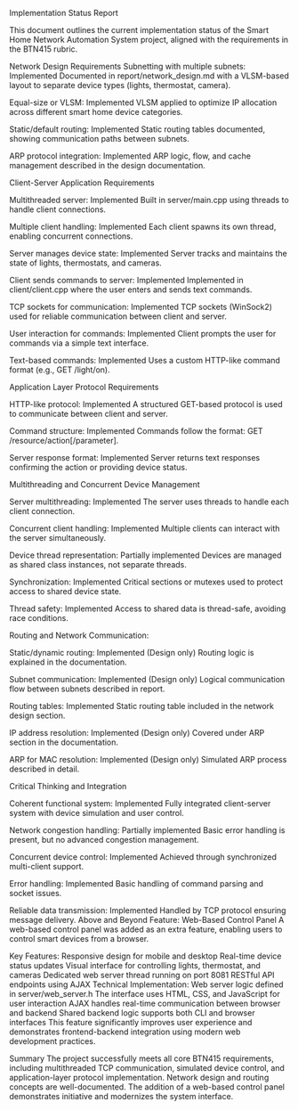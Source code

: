 Implementation Status Report

This document outlines the current implementation status of the Smart Home Network Automation System project, aligned with the requirements in the BTN415 rubric.

Network Design Requirements
Subnetting with multiple subnets: Implemented
Documented in report/network_design.md with a VLSM-based layout to separate device types (lights, thermostat, camera).

Equal-size or VLSM: Implemented
VLSM applied to optimize IP allocation across different smart home device categories.

Static/default routing: Implemented
Static routing tables documented, showing communication paths between subnets.

ARP protocol integration: Implemented
ARP logic, flow, and cache management described in the design documentation.

Client-Server Application Requirements

Multithreaded server: Implemented
Built in server/main.cpp using threads to handle client connections.

Multiple client handling: Implemented
Each client spawns its own thread, enabling concurrent connections.

Server manages device state: Implemented
Server tracks and maintains the state of lights, thermostats, and cameras.

Client sends commands to server: Implemented
Implemented in client/client.cpp where the user enters and sends text commands.

TCP sockets for communication: Implemented
TCP sockets (WinSock2) used for reliable communication between client and server.

User interaction for commands: Implemented
Client prompts the user for commands via a simple text interface.

Text-based commands: Implemented
Uses a custom HTTP-like command format (e.g., GET /light/on).

Application Layer Protocol Requirements

HTTP-like protocol: Implemented
A structured GET-based protocol is used to communicate between client and server.

Command structure: Implemented
Commands follow the format: GET /resource/action[/parameter].

Server response format: Implemented
Server returns text responses confirming the action or providing device status.

Multithreading and Concurrent Device Management

Server multithreading: Implemented
The server uses threads to handle each client connection.

Concurrent client handling: Implemented
Multiple clients can interact with the server simultaneously.

Device thread representation: Partially implemented
Devices are managed as shared class instances, not separate threads.

Synchronization: Implemented
Critical sections or mutexes used to protect access to shared device state.

Thread safety: Implemented
Access to shared data is thread-safe, avoiding race conditions.

Routing and Network Communication:

Static/dynamic routing: Implemented (Design only)
Routing logic is explained in the documentation.

Subnet communication: Implemented (Design only)
Logical communication flow between subnets described in report.

Routing tables: Implemented
Static routing table included in the network design section.

IP address resolution: Implemented (Design only)
Covered under ARP section in the documentation.

ARP for MAC resolution: Implemented (Design only)
Simulated ARP process described in detail.

Critical Thinking and Integration

Coherent functional system: Implemented
Fully integrated client-server system with device simulation and user control.

Network congestion handling: Partially implemented
Basic error handling is present, but no advanced congestion management.

Concurrent device control: Implemented
Achieved through synchronized multi-client support.

Error handling: Implemented
Basic handling of command parsing and socket issues.

Reliable data transmission: Implemented
Handled by TCP protocol ensuring message delivery.
Above and Beyond Feature: Web-Based Control Panel
A web-based control panel was added as an extra feature, enabling users to control smart devices from a browser.

Key Features:
Responsive design for mobile and desktop
Real-time device status updates
Visual interface for controlling lights, thermostat, and cameras
Dedicated web server thread running on port 8081
RESTful API endpoints using AJAX
Technical Implementation:
Web server logic defined in server/web_server.h
The interface uses HTML, CSS, and JavaScript for user interaction
AJAX handles real-time communication between browser and backend
Shared backend logic supports both CLI and browser interfaces
This feature significantly improves user experience and demonstrates frontend-backend integration using modern web development practices.

Summary
The project successfully meets all core BTN415 requirements, including multithreaded TCP communication, simulated device 
control, and application-layer protocol implementation. Network design and routing concepts are well-documented. The addition 
of a web-based control panel demonstrates initiative and modernizes the system interface.